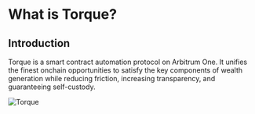 # What is Torque?

## Introduction

Torque is a smart contract automation protocol on Arbitrum One. It unifies the finest onchain opportunities to satisfy the key components of wealth generation while reducing friction, increasing transparency, and guaranteeing self-custody.

![Torque](/gitbook/assets/torque-system.png)
